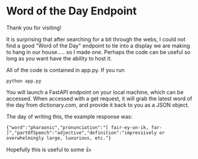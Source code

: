 # Word of the Day Endpoint

Thank you for visiting!

It is surprising that after searching for a bit through the webs, I could not find a good "Word of the Day" endpoint to tie into a display we are making to hang in our house..... so I made one. Perhaps the code can be useful so long as you want have the ability to host it.

All of the code is contained in app.py. If you run

```
python app.py
```

You will launch a FastAPI endpoint on your local machine, which can be accessed. When accessed with a get request, it will grab the latest word of the day from dictionary.com, and provide it back to you as a JSON object.

The day of writing this, the example response was:


```
{"word":"pharaonic","pronunciation":"[ fair-ey-on-ik, far-  ]","partOfSpeech":"adjective","definition":"impressively or overwhelmingly large, luxurious, etc."}
```

Hopefully this is useful to some 👍

